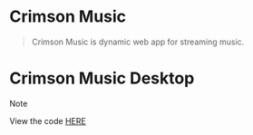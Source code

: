 # Crimson Music

> Crimson Music is dynamic web app for streaming music.

# Crimson Music Desktop
> [!NOTE]
> View the code [HERE](https://github.com/Stefan-Mihajlovic/CrimsonMusicDesktop)
